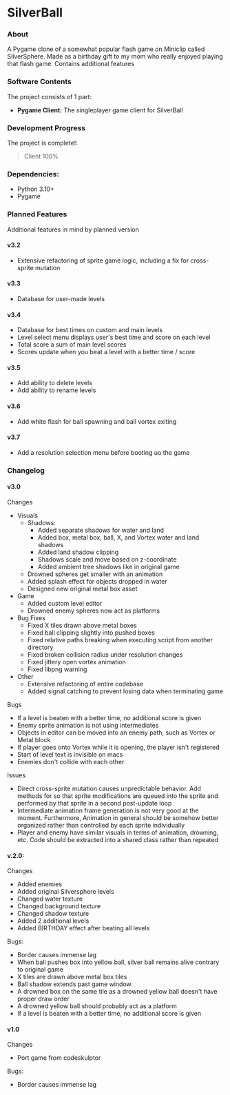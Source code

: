 # SilverBall

### About
A Pygame clone of a somewhat popular flash game on Miniclip called SilverSphere. Made as a birthday gift to my mom who really enjoyed playing that flash game. Contains additional features

### Software Contents
The project consists of 1 part:
- **Pygame Client:** The singleplayer game client for SilverBall

### Development Progress
The project is complete!:
> Client 100%

### Dependencies:
- Python 3.10+
- Pygame

### Planned Features
Additional features in mind by planned version

#### v3.2
- Extensive refactoring of sprite game logic, including a fix for cross-sprite mutation
#### v3.3
- Database for user-made levels
#### v3.4
- Database for best times on custom and main levels
- Level select menu displays user's best time and score on each level
- Total score a sum of main level scores
- Scores update when you beat a level with a better time / score
#### v3.5
- Add ability to delete levels
- Add ability to rename levels
#### v3.6
- Add white flash for ball spawning and ball vortex exiting
#### v3.7
- Add a resolution selection menu before booting uo the game 

### Changelog

#### v3.0

Changes
- Visuals
  - Shadows:
    - Added separate shadows for water and land
    - Added box, metal box, ball, X, and Vortex water and land shadows
    - Added land shadow clipping
    - Shadows scale and move based on z-coordinate
    - Added ambient tree shadows like in original game
  - Drowned spheres get smaller with an animation
  - Added splash effect for objects dropped in water
  - Designed new original metal box asset
- Game
  - Added custom level editor
  - Drowned enemy spheres now act as platforms
- Bug Fixes
  - Fixed X tiles drawn above metal boxes
  - Fixed ball clipping slightly into pushed boxes
  - Fixed relative paths breaking when executing script from another directory
  - Fixed broken collision radius under resolution changes
  - Fixed jittery open vortex animation
  - Fixed libpng warning
- Other
  - Extensive refactoring of entire codebase
  - Added signal catching to prevent losing data when terminating game

Bugs
- If a level is beaten with a better time, no additional score is given
- Enemy sprite animation is not using intermediates
- Objects in editor can be moved into an enemy path, such as Vortex or Metal block
- If player goes onto Vortex while it is opening, the player isn't registered
- Start of level text is invisible on macs
- Enemies don't collide with each other

Issues
- Direct cross-sprite mutation causes unpredictable behavior. 
Add methods for so that sprite modifications are queued into the sprite and performed by that sprite
in a second post-update loop
- Intermediate animation frame generation is not very good at the moment.
Furthermore, Animation in general should be somehow better organized rather than
controlled by each sprite individually
- Player and enemy have similar visuals in terms of animation, drowning, etc.
Code should be extracted into a shared class rather than repeated

#### v.2.0:
Changes
- Added enemies
- Added original Silversphere levels
- Changed water texture
- Changed background texture
- Changed shadow texture
- Added 2 additional levels
- Added BIRTHDAY effect after beating all levels

Bugs:
- Border causes immense lag
- When ball pushes box into yellow ball, silver ball remains alive contrary to original game
- X tiles are drawn above metal box tiles 
- Ball shadow extends past game window
- A drowned box on the same tile as a drowned yellow ball doesn't have proper draw order
- A drowned yellow ball should probably act as a platform
- If a level is beaten with a better time, no additional score is given

#### v1.0
Changes
- Port game from codeskulptor

Bugs:
- Border causes immense lag
